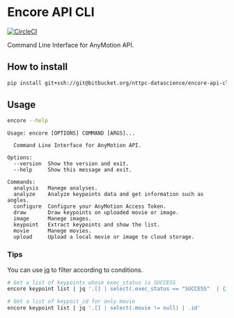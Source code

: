 # Encore API CLI

[![CircleCI](https://circleci.com/bb/nttpc-datascience/encore-api-cli/tree/master.svg?style=svg&circle-token=8efda4c7b7ec1fe9abff9fac5412bd9a59604c84)](https://circleci.com/bb/nttpc-datascience/encore-api-cli/tree/master)

Command Line Interface for AnyMotion API.

## How to install

``` sh
pip install git+ssh://git@bitbucket.org/nttpc-datascience/encore-api-cli.git
```

## Usage

``` sh
encore --help
```

``` text
Usage: encore [OPTIONS] COMMAND [ARGS]...

  Command Line Interface for AnyMotion API.

Options:
  --version  Show the version and exit.
  --help     Show this message and exit.

Commands:
  analysis   Manege analyses.
  analyze    Analyze keypoints data and get information such as angles.
  configure  Configure your AnyMotion Access Token.
  draw       Draw keypoints on uploaded movie or image.
  image      Manege images.
  keypoint   Extract keypoints and show the list.
  movie      Manege movies.
  upload     Upload a local movie or image to cloud storage.
```

### Tips

You can use [jq](https://stedolan.github.io/jq/) to filter according to conditions.

``` sh
# Get a list of keypoints whose exec_status is SUCCESS
encore keypoint list | jq '.[] | select(.exec_status == "SUCCESS"  | {id: .id, image: .image, movie: .movie}'

# Get a list of keypoit_id for only movie
encore keypoint list | jq '.[] | select(.movie != null) | .id'
```
